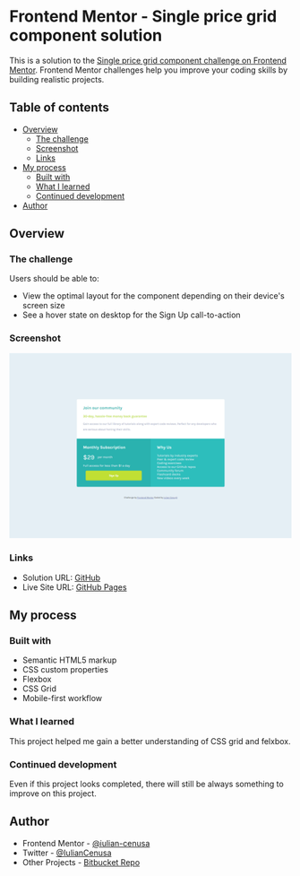 # Frontend Mentor - Single price grid component solution

This is a solution to the [Single price grid component challenge on Frontend Mentor](https://www.frontendmentor.io/challenges/single-price-grid-component-5ce41129d0ff452fec5abbbc). Frontend Mentor challenges help you improve your coding skills by building realistic projects. 

## Table of contents

- [Overview](#overview)
  - [The challenge](#the-challenge)
  - [Screenshot](#screenshot)
  - [Links](#links)
- [My process](#my-process)
  - [Built with](#built-with)
  - [What I learned](#what-i-learned)
  - [Continued development](#continued-development)
- [Author](#author)

## Overview

### The challenge

Users should be able to:

- View the optimal layout for the component depending on their device's screen size
- See a hover state on desktop for the Sign Up call-to-action

### Screenshot

![MainPage](./images/screen1.png)

### Links

- Solution URL: [GitHub](https://github.com/iulian-cenusa/frontend-mentor-single-price-grid-component)
- Live Site URL: [GitHub Pages](https://iulian-cenusa.github.io/frontend-mentor-single-price-grid-component/)

## My process

### Built with

- Semantic HTML5 markup
- CSS custom properties
- Flexbox
- CSS Grid
- Mobile-first workflow

### What I learned

This project helped me gain a better understanding of CSS grid and felxbox.

### Continued development

Even if this project looks completed, there will still be always something to improve on this project.

## Author

- Frontend Mentor - [@iulian-cenusa](https://www.frontendmentor.io/profile/iulian-cenusa)
- Twitter - [@IulianCenusa](https://twitter.com/IulianCenusa)
- Other Projects - [Bitbucket Repo](https://bitbucket.org/iulian_cenusa/)
